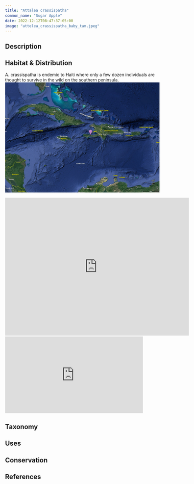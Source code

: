 ```yaml
---
title: "Attalea crassispatha"
common_name: "Sugar Apple"
date: 2022-12-12T08:47:37-05:00
image: "attelea_crassispatha_baby_tam.jpeg"
---
```

## Description

## Habitat & Distribution
A. crassispatha is endemic to Haiti where only a few dozen individuals are thought to survive in the wild on the southern peninsula. 
![Image alt](attalea_crassispatha_map_google_earth.jpg)


<iframe src="https://www.google.com/maps/embed?pb=!1m14!1m12!1m3!1d10215377.464808691!2d-72.99127786111146!3d19.314451742833583!2m3!1f0!2f0!3f0!3m2!1i1024!2i768!4f13.1!5e1!3m2!1sen!2s!4v1673272509071!5m2!1sen!2s" width="600" height="450" style="border:0;" allowfullscreen="" loading="lazy" referrerpolicy="no-referrer-when-downgrade"></iframe>




<iframe
  width="450"
  height="250"
  frameborder="0" style="border:0"
  referrerpolicy="no-referrer-when-downgrade"
  src="https://www.google.com/maps/embed/v1/place
  ?key=YOURAPIKEY
  &q=Eiffel+Tower,Paris+France"
  allowfullscreen>
</iframe>



## Taxonomy

## Uses

## Conservation

## References

